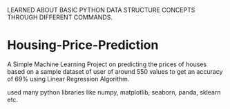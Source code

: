 LEARNED ABOUT BASIC PYTHON DATA STRUCTURE CONCEPTS THROUGH DIFFERENT COMMANDS. 


# Housing-Price-Prediction
A Simple Machine Learning Project on predicting the prices of houses based on a sample dataset of user of around 550 values to get an accuracy of 69% using Linear Regression Algorithm.

used many python libraries like numpy, matplotlib, seaborn, panda, sklearn etc.
